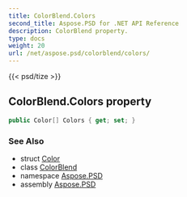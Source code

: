 ```yaml
---
title: ColorBlend.Colors
second_title: Aspose.PSD for .NET API Reference
description: ColorBlend property. 
type: docs
weight: 20
url: /net/aspose.psd/colorblend/colors/
---
```

{{< psd/tize >}}
## ColorBlend.Colors property

```csharp
public Color[] Colors { get; set; }
```

### See Also

* struct [Color](../../color/)
* class [ColorBlend](../)
* namespace [Aspose.PSD](../../colorblend/)
* assembly [Aspose.PSD](../../../)


